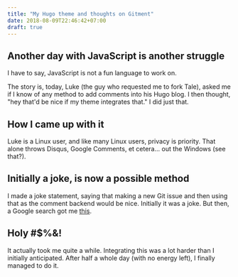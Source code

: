 ```yaml
---
title: "My Hugo theme and thoughts on Gitment"
date: 2018-08-09T22:46:42+07:00
draft: true
---
```


## Another day with JavaScript is another struggle

I have to say, JavaScript is not a fun language to work on.

The story is, today, Luke (the guy who requested me to fork Tale), asked me if I know of any method to add comments into his Hugo blog. I then thought, "hey that'd be nice if my theme integrates that." I did just that.

## How I came up with it

Luke is a Linux user, and like many Linux users, privacy is priority. That alone throws Disqus, Google Comments, et cetera... out the Windows (see that?).

## Initially a joke, is now a possible method

I made a joke statement, saying that making a new Git issue and then using that as the comment backend would be nice. Initially it was a joke. But then, a Google search got me [this](https://github.com/imsun/gitment).

## Holy #$%&!

It actually took me quite a while. Integrating this was a lot harder than I initially anticipated. After half a whole day (with no energy left), I finally managed to do it.






